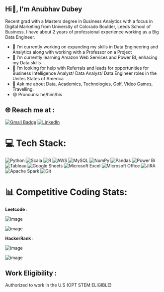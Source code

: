 ## Hi👋, I'm Anubhav Dubey

Recent grad with a Masters degree in Business Analytics with a focus in Digital Marketing from University of Colorado Boulder, Leeds School of Business. I have about 2 years of professional experience working as a Big Data Engineer.

- 🔭 I’m currently working on expanding my skills in Data Engineering and Analytics along with working with a Professor on a Project
- 🌱 I’m currently learning Amazon Web Services and Power BI, enhacing my Data skills
- 🤔 I’m looking for help with Referrals and leads for opportunities for Business Intelligence Analyst/ Data Analyst/ Data Engineer roles in the Unites States of America
- 💬 Ask me about Data, Academics, Technologies, Golf, Video Games, Travelling.
- 😄 Pronouns: he/him/his

## 🌐 Reach me at :

[![Gmail Badge](https://img.shields.io/badge/-Gmail-d14836?style=flat-square&logo=Gmail&logoColor=white&link=mail@jayrajroshan1@gmail.com)](mailto:anubhav.dubey#@colorado.edu)
[![LinkedIn](https://img.shields.io/badge/LinkedIn-%230077B5.svg?logo=linkedin&logoColor=white)](https://www.linkedin.com/in/anubhav98/)

# 💻 Tech Stack:

![Python](https://img.shields.io/badge/python-3670A0?style=for-the-badge&logo=python&logoColor=ffdd54)
![Scala](https://img.shields.io/badge/-scala-red?style=for-the-badge&logo=scala&logoColor=white)
![R](https://img.shields.io/badge/R-%23276DC3.svg?logo=r&logoColor=white)
![AWS](https://img.shields.io/badge/AWS-%23FF9900.svg?logo=amazon-web-services&logoColor=white)
![MySQL](https://img.shields.io/badge/mysql-%2300000f.svg?style=for-the-badge&logo=mysql&logoColor=white) 
![NumPy](https://img.shields.io/badge/numpy-%23013243.svg?style=for-the-badge&logo=numpy&logoColor=white) 
![Pandas](https://img.shields.io/badge/pandas-%23150458.svg?style=for-the-badge&logo=pandas&logoColor=white)
![Power Bi](https://img.shields.io/badge/power_bi-F2C811?style=for-the-badge&logo=powerbi&logoColor=black)
![Tableau](https://img.shields.io/badge/Tableau-E97627?style=for-the-badge&logo=Tableau&logoColor=white)
![Google Sheets](https://img.shields.io/badge/Google%20Sheets-34A853.svg?style=for-the-badge&logo=Google-Sheets&logoColor=white)
![Microsoft Excel](https://img.shields.io/badge/Microsoft_Excel-217346?style=for-the-badge&logo=microsoft-excel&logoColor=white)
![Microsoft Office](https://img.shields.io/badge/Microsoft_Office-D83B01?style=for-the-badge&logo=microsoft-office&logoColor=white)
![JIRA](https://img.shields.io/badge/Jira-0052CC.svg?style=for-the-badge&logo=Jira&logoColor=white)
![Apache Spark](https://img.shields.io/badge/Apache%20Spark-E25A1C.svg?style=for-the-badge&logo=Apache-Spark&logoColor=white)
![Git](https://img.shields.io/badge/Git-F05032?logo=git&logoColor=fff)


# 📊 Competitive Coding Stats:

**Leetcode** : <br>

![image](https://github.com/user-attachments/assets/c9b0da6f-9aa2-4736-be82-2e0be742bb3d)

![image](https://github.com/user-attachments/assets/a1103b0b-0d9a-4b6d-854d-32587d23adc0)

**HackerRank** : <br>

![image](https://github.com/user-attachments/assets/675ea4da-23bb-4322-be30-87d3bb11949f)

![image](https://github.com/user-attachments/assets/884e0ac3-065d-4fb3-8b04-13b1ec90f449)

## Work Eligibility :
Authorized to work in the U.S (OPT STEM ELIGIBLE)

